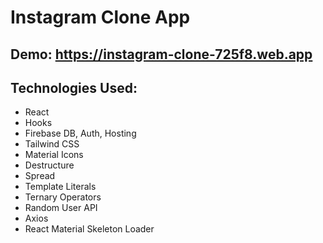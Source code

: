 # Instagram Clone App
## Demo: https://instagram-clone-725f8.web.app

## Technologies Used:
- React
- Hooks
- Firebase DB, Auth, Hosting
- Tailwind CSS
- Material Icons
- Destructure
- Spread
- Template Literals
- Ternary Operators
- Random User API
- Axios
- React Material Skeleton Loader
